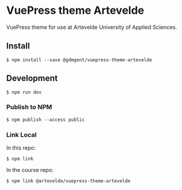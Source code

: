 # VuePress theme Artevelde

VuePress theme for use at Artevelde University of Applied Sciences.

## Install

    $ npm install --save @gdmgent/vuepress-theme-artevelde

## Development

    $ npm run dev

### Publish to NPM

    $ npm publish --access public

### Link Local

In this repo:

    $ npm link

In the course repo:

    $ npm link @artevelde/vuepress-theme-artevelde